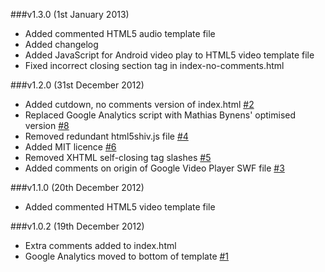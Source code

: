 ###v1.3.0 (1st January 2013)

- Added commented HTML5 audio template file
- Added changelog
- Added JavaScript for Android video play to HTML5 video template file
- Fixed incorrect closing section tag in index-no-comments.html

###v1.2.0 (31st December 2012)

- Added cutdown, no comments version of index.html [#2](https://github.com/iandevlin/html5bones/issues/2)
- Replaced Google Analytics script with Mathias Bynens' optimised version [#8](https://github.com/iandevlin/html5bones/issues/8)
- Removed redundant html5shiv.js file [#4](https://github.com/iandevlin/html5bones/issues/4)
- Added MIT licence [#6](https://github.com/iandevlin/html5bones/issues/6)
- Removed XHTML self-closing tag slashes [#5](https://github.com/iandevlin/html5bones/issues/5)
- Added comments on origin of Google Video Player SWF file [#3](https://github.com/iandevlin/html5bones/issues/3)

###v1.1.0 (20th December 2012)

- Added commented HTML5 video template file

###v1.0.2 (19th December 2012)

- Extra comments added to index.html
- Google Analytics moved to bottom of template [#1](https://github.com/iandevlin/html5bones/issues/1)